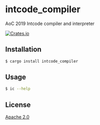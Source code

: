 # intcode_compiler

AoC 2019 Intcode compiler and interpreter

[![Crates.io](https://img.shields.io/crates/v/intcode_compiler.svg)](https://crates.io/crates/intcode_compiler)

## Installation

```sh
$ cargo install intcode_compiler
```

## Usage

```sh
$ ic --help
```

## License

[Apache 2.0](LICENSE)
